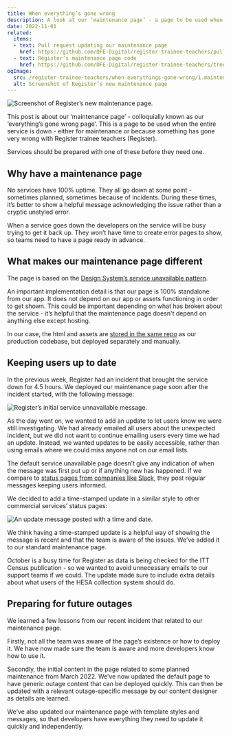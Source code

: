 ```yaml
---
title: When everything’s gone wrong
description: A look at our ‘maintenance page’ - a page to be used when the service is offline
date: 2022-11-01
related:
  items:
  - text: Pull request updating our maintenance page
    href: https://github.com/DFE-Digital/register-trainee-teachers/pull/2880
  - text: Register’s maintenance page code
    href: https://github.com/DFE-Digital/register-trainee-teachers/tree/main/service_unavailable_page
ogImage:
  src: /register-trainee-teachers/when-everythings-gone-wrong/1.maintenance-page-screenshot.png
  alt: Screenshot of Register’s new maintenance page
---
```


![Screenshot of Register’s new maintenance page.](1.maintenance-page-screenshot.png)

This post is about our ‘maintenance page’ - colloquially known as our ‘everything’s gone wrong page’. This is a page to be used when the entire service is down - either for maintenance or because something has gone very wrong with Register trainee teachers (Register). 

Services should be prepared with one of these before they need one.

## Why have a maintenance page

No services have 100% uptime. They all go down at some point - sometimes planned, sometimes because of incidents. During these times, it’s better to show a helpful message acknowledging the issue rather than a cryptic unstyled error.
 
When a service goes down the developers on the service will be busy trying to get it back up. They won’t have time to create error pages to show, so teams need to have a page ready in advance.

## What makes our maintenance page different

The page is based on the [Design System’s service unavailable pattern](https://design-system.service.gov.uk/patterns/service-unavailable-pages/).

An important implementation detail is that our page is 100% standalone from our app. It does not depend on our app or assets functioning in order to get shown. This could be important depending on what has broken about the service - it’s helpful that the maintenance page doesn't depend on anything else except hosting.

In our case, the html and assets are [stored in the same repo](https://github.com/DFE-Digital/register-trainee-teachers/tree/main/service_unavailable_page) as our production codebase, but deployed separately and manually.

## Keeping users up to date

In the previous week, Register had an incident that brought the service down for 4.5 hours. We deployed our maintenance page soon after the incident started, with the following message:

![Register’s initial service unnavailable message.](2.initial-message.png)


As the day went on, we wanted to add an update to let users know we were still investigating. We had already emailed all users about the unexpected incident, but we did not want to continue emailing users every time we had an update. Instead, we wanted updates to be easily accessible, rather than using emails where we could miss anyone not on our email lists.

The default service unavailable page doesn’t give any indication of when the message was first put up or if anything new has happened. If we compare to [status pages from companies like Slack](https://status.slack.com/), they post regular messages keeping users informed.

We decided to add a time-stamped update in a similar style to other commercial services’ status pages:

![An update message posted with a time and date.](3.update-message.png)


We think having a time-stamped update is a helpful way of showing the message is recent and that the team is aware of the issues. We’ve added it to our standard maintenance page.

October is a busy time for Register as data is being checked for the ITT Census publication - so we wanted to avoid unnecessary emails to our support teams if we could. The update made sure to include extra details about what users of the HESA collection system should do.

## Preparing for future outages

We learned a few lessons from our recent incident that related to our maintenance page.

Firstly, not all the team was aware of the page’s existence or how to deploy it. We have now made sure the team is aware and more developers know how to use it.

Secondly, the initial content in the page related to some planned maintenance from March 2022. We’ve now updated the default page to have generic outage content that can be deployed quickly. This can then be updated with a relevant outage-specific message by our content designer as details are learned.

We’ve also updated our maintenance page with template styles and messages, so that developers have everything they need to update it quickly and independently.
